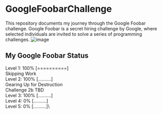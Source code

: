 # GoogleFoobarChallenge
This repository documents my journey through the Google Foobar challenge. Google Foobar is a secret hiring challenge by Google, where selected individuals are invited to solve a series of programming challenges.
![image](https://github.com/sarathchandran7/GoogleFoobarChallenge/assets/43676904/2456ac13-0814-4798-b341-332303b6a227)

## My Google Foobar Status
 Level 1: 100% [==========]\
 Skipping Work\
 Level 2: 100% [..........]\
 Gearing Up for Destruction\
 Challenge 2b TBD\
 Level 3: 100% [..........]\
 Level 4: 0% [..........]\
 Level 5: 0% [..........]\
